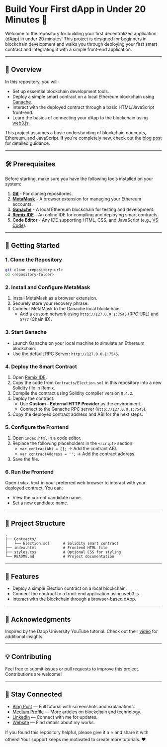 

# Build Your First dApp in Under 20 Minutes 🚀

Welcome to the repository for building your first decentralized application (dApp) in under 20 minutes! This project is designed for beginners in blockchain development and walks you through deploying your first smart contract and integrating it with a simple front-end application.

---

## 📖 Overview

In this repository, you will:
- Set up essential blockchain development tools.
- Deploy a simple smart contract on a local Ethereum blockchain using [Ganache](https://trufflesuite.com/ganache/).
- Interact with the deployed contract through a basic HTML/JavaScript front-end.
- Learn the basics of connecting your dApp to the blockchain using [web3.js](https://web3js.readthedocs.io/).

This project assumes a basic understanding of blockchain concepts, Ethereum, and JavaScript. If you're completely new, check out the [blog post](#) for detailed guidance.

---

## 🛠 Prerequisites

Before starting, make sure you have the following tools installed on your system:
1. **[Git](https://git-scm.com/)** - For cloning repositories.
2. **[MetaMask](https://metamask.io/)** - A browser extension for managing your Ethereum accounts.
3. **[Ganache](https://trufflesuite.com/ganache/)** - A local Ethereum blockchain for testing and development.
4. **[Remix IDE](https://remix.ethereum.org/)** - An online IDE for compiling and deploying smart contracts.
5. **Code Editor** - Any IDE supporting HTML, CSS, and JavaScript (e.g., [VS Code](https://code.visualstudio.com/)).

---

## 🚀 Getting Started

### 1. Clone the Repository
```bash
git clone <repository-url>
cd <repository-folder>
```

### 2. Install and Configure MetaMask
1. Install MetaMask as a browser extension.
2. Securely store your recovery phrase.
3. Connect MetaMask to the Ganache local blockchain:
   - Add a custom network using `http://127.0.0.1:7545` (RPC URL) and `5777` (Chain ID).

### 3. Start Ganache
- Launch Ganache on your local machine to simulate an Ethereum blockchain.
- Use the default RPC Server: `http://127.0.0.1:7545`.

### 4. Deploy the Smart Contract
1. Open [Remix IDE](https://remix.ethereum.org/).
2. Copy the code from `Contracts/Election.sol` in this repository into a new Solidity file in Remix.
3. Compile the contract using Solidity compiler version `0.4.2`.
4. Deploy the contract:
   - Use **Custom - External HTTP Provider** as the environment.
   - Connect to the Ganache RPC server (`http://127.0.0.1:7545`).
5. Copy the deployed contract address and ABI for the next steps.

### 5. Configure the Frontend
1. Open `index.html` in a code editor.
2. Replace the following placeholders in the `<script>` section:
   - `var contractAbi = [];` → Add the contract ABI.
   - `var contractAddress = '';` → Add the contract address.
3. Save the file.

### 6. Run the Frontend
Open `index.html` in your preferred web browser to interact with your deployed contract. You can:
- View the current candidate name.
- Set a new candidate name.

---

## 📂 Project Structure
```
.
├── Contracts/
│   └── Election.sol      # Solidity smart contract
├── index.html            # Frontend HTML file
├── styles.css            # Optional CSS for styling
└── README.md             # Project documentation
```

---

## 🌟 Features
- Deploy a simple Election contract on a local blockchain.
- Connect the contract to a front-end application using web3.js.
- Interact with the blockchain through a browser-based dApp.

---

## 🤝 Acknowledgments
Inspired by the Dapp University YouTube tutorial. Check out their [video](https://www.youtube.com/watch?v=KkZ6iYnSDRw) for additional insights.

---

## 💡 Contributing
Feel free to submit issues or pull requests to improve this project. Contributions are welcome!

---

## 📢 Stay Connected
- [Blog Post](https://rafsunsheikh116.medium.com/new-to-blockchain-development-build-your-first-dapps-in-under-20-minutes-1f2f392d50fe) — Full tutorial with screenshots and explanations.
- [Medium Profile](https://medium.com/@rafsunsheikh116) — More articles on blockchain and technology.
- [LinkedIn](https://www.linkedin.com/in/mdrafsunsheikh/) — Connect with me for updates.
- [Website](rafsunsheikh.github.io) — Find details about my works.

If you found this repository helpful, please give it a ⭐ and share it with others! Your support keeps me motivated to create more tutorials. ❤️
